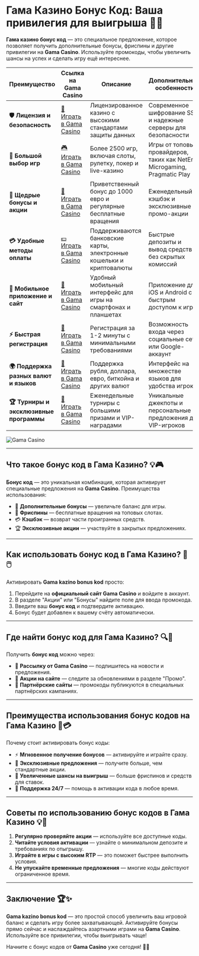 # Гама Казино Бонус Код: Ваша привилегия для выигрыша 🎁✨

**Гама казино бонус код** — это специальное предложение, которое позволяет получить дополнительные бонусы, фриспины и другие привилегии на **Gama Casino**. Используйте промокоды, чтобы увеличить шансы на успех и сделать игру ещё интереснее.

| **Преимущество**                      | **Ссылка на Gama Casino**                  | **Описание**                                       | **Дополнительные особенности**                     |
|----------------------------------------|--------------------------------------------|--------------------------------------------------|--------------------------------------------------|
| **🛡️ Лицензия и безопасность**         | [🔗 Играть в Gama Casino](https://brandplay.link/j6NMKsDz) | Лицензированное казино с высокими стандартами защиты данных | Современное шифрование SSL и надежные серверы для безопасности |
| **🎰 Большой выбор игр**               | [🎮 Играть в Gama Casino](https://brandplay.link/j6NMKsDz) | Более 2500 игр, включая слоты, рулетку, покер и live-казино | Игры от топовых провайдеров, таких как NetEnt, Microgaming, Pragmatic Play |
| **🎁 Щедрые бонусы и акции**           | [🎉 Играть в Gama Casino](https://brandplay.link/j6NMKsDz) | Приветственный бонус до 1000 евро и регулярные бесплатные вращения | Еженедельный кэшбэк и эксклюзивные промо-акции |
| **💳 Удобные методы оплаты**           | [💵 Играть в Gama Casino](https://brandplay.link/j6NMKsDz) | Поддерживаются банковские карты, электронные кошельки и криптовалюты | Быстрые депозиты и вывод средств без скрытых комиссий |
| **📱 Мобильное приложение и сайт**     | [📲 Играть в Gama Casino](https://brandplay.link/j6NMKsDz) | Удобный мобильный интерфейс для игры на смартфонах и планшетах | Приложение для iOS и Android с быстрым доступом к играм |
| **⚡ Быстрая регистрация**             | [🔑 Играть в Gama Casino](https://brandplay.link/j6NMKsDz) | Регистрация за 1-2 минуты с минимальными требованиями | Возможность входа через социальные сети или Google-аккаунт |
| **🌍 Поддержка разных валют и языков** | [💱 Играть в Gama Casino](https://brandplay.link/j6NMKsDz) | Поддержка рубля, доллара, евро, биткойна и других валют | Интерфейс на множестве языков для удобства игроков |
| **🏆 Турниры и эксклюзивные программы** | [🥇 Играть в Gama Casino](https://brandplay.link/j6NMKsDz) | Еженедельные турниры с большими призами и VIP-наградами | Уникальные джекпоты и персональные предложения для VIP-игроков |

![Gama Casino](https://static18.tgcnt.ru/posts/_0/e7/e77df96eb2a24734807726d553ca766e.jpg)

---

## Что такое бонус код в Гама Казино? 💡🎮

**Бонус код** — это уникальная комбинация, которая активирует специальные предложения на **Gama Casino**. Преимущества использования:

- 🎁 **Дополнительные бонусы** — увеличьте баланс для игры.
- 🎰 **Фриспины** — бесплатные вращения на топовых слотах.
- 💳 **Кэшбэк** — возврат части проигранных средств.
- 🏆 **Эксклюзивные акции** — участвуйте в закрытых предложениях.

---

## Как использовать бонус код в Гама Казино? 🚀🖱️

Активировать **Gama kazino bonus kod** просто:

1. Перейдите на **официальный сайт Gama Casino** и войдите в аккаунт.
2. В разделе "Акции" или "Бонусы" найдите поле для ввода промокода.
3. Введите ваш **бонус код** и подтвердите активацию.
4. Бонус будет добавлен к вашему счёту автоматически.

---

## Где найти бонус код для Гама Казино? 🔍🎲

Получить **бонус код** можно через:

- 📧 **Рассылку от Gama Casino** — подпишитесь на новости и предложения.
- 🌟 **Акции на сайте** — следите за обновлениями в разделе "Промо".
- 🎀 **Партнёрские сайты** — промокоды публикуются в специальных партнёрских кампаниях.

---

## Преимущества использования бонус кодов на Гама Казино 🌟💳

Почему стоит активировать бонус коды:

- ⚡ **Мгновенное получение бонусов** — активируйте и играйте сразу.
- 🎀 **Эксклюзивные предложения** — получите больше, чем стандартные акции.
- 🎰 **Увеличенные шансы на выигрыш** — больше фриспинов и средств для ставок.
- 💬 **Поддержка 24/7** — помощь в активации кода в любое время.

---

## Советы по использованию бонус кодов в Гама Казино 💡🎯

1. **Регулярно проверяйте акции** — используйте все доступные коды.
2. **Читайте условия активации** — узнайте о минимальном депозите и требованиях по отыгрышу.
3. **Играйте в игры с высоким RTP** — это поможет быстрее выполнить условия.
4. **Не упускайте временные предложения** — многие коды действуют ограниченное время.

---

## Заключение 🏆✨

**Gama kazino bonus kod** — это простой способ увеличить ваш игровой баланс и сделать игру более захватывающей. Активируйте бонусы прямо сейчас и наслаждайтесь азартными играми на **Gama Casino**. Используйте все привилегии, чтобы выигрывать чаще!

Начните с бонус кодов от **Gama Casino** уже сегодня! 🎰🎁
